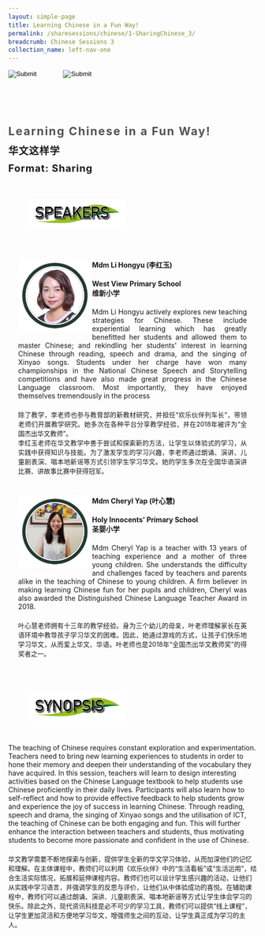 ```yaml
---
layout: simple-page
title: Learning Chinese in a Fun Way!
permalink: /sharesessions/chinese/1-SharingChinese_3/
breadcrumb: Chinese Sessions 3
collection_name: left-nav-one
---
```




<input type="image" name="btnBack" id="btnBack" onclick="goBack()" src="/images/btnBack.png" style="height:70px;">
<input type="image" name="btnRegister" id="btnRegister" src="/images/btnClosed.png"
    style="height:70px;padding-left: 50px;" />

<link href="/misc/bootstrap.min.css" rel="stylesheet" />
<link href="/misc/Site.css" rel="stylesheet" />
<style>
    .divSPMain {
        padding: 20px;
        padding-top: 20px;
        text-align: justify;
        border-radius: 20px;
    }
    .divSPInfo {
        padding-top: 1px;
    }
</style>
<script>
        function goBack() {
          window.history.back();
        }
        </script>
        
<div id="PanelSess">
    <div class="col-md-12" style="padding-top: 40px;">
        <b>
            <span id="lblTitle_EL" style="font-weight: bold; font-size: 23px; letter-spacing: 2px; color: #525252">
                Learning Chinese in a Fun Way!</span></b>
    </div>
    <div class="col-md-12" style="padding-top: 10px;">
        <span id="lblTitle_OL" style="font-weight: bold; font-size: 20px; letter-spacing: 1px;">
        华文这样学</span>
    </div>
    <div class="col-md-12" style="padding-top: 10px;">
        <span id="tblFormat" style="font-weight: bold; font-size: 20px; letter-spacing: 1px;"><b>Format:</b>
            Sharing</span>
    </div>
    <div class="row divSPMain">
        <h2 style="text-decoration: underline; padding-left: 20px;">
            <img src="/images/sessions/HDerSpeakers.png" style="height: 60px;width:199px;" /></h2>
        <div class="col-md-2">
        </div>
    </div>
<div class="row divSPMain">
                            <div class="col-md-2">
                                <img id="RptSpeaker_Img_0" src="/images/sessions/C61.png" style="float: left; width: 150px;" />
                            </div>
                            <div class="divSPInfo col-md-10">
                                <div class="col-md-12" style="font-weight: bold;">
                                    <span id="RptSpeaker_lblName_0">Mdm Li Hongyu (李红玉)</span>
                                </div>
                                <div class="col-md-12" style="padding-top: 20px; font-weight: bold;">
                                    <span id="RptSpeaker_lblOrg_EL_0">West View Primary School</span>
                                </div>
                                <div class="col-md-12" style="font-weight: bold;">
                                    <span id="RptSpeaker_lblOrg_OL_0">维新小学</span>
                                </div>
                                <div class="col-md-12" style="padding-top: 20px;">
                                    <span id="RptSpeaker_Label1_0">Mdm Li Hongyu actively explores new teaching strategies for Chinese. These include experiential learning which has greatly benefitted her students and allowed them to master Chinese; and rekindling her students' interest in learning Chinese through reading, speech and drama, and the singing of Xinyao songs. Students under her charge have won many championships in the National Chinese Speech and Storytelling competitions and have also made great progress in the Chinese Language classroom. Most importantly, they have enjoyed themselves tremendously in the process</span>
                                </div>
                                <div class="col-md-12" style="padding-top: 20px; font-size: 13px;">
                                    <span id="RptSpeaker_Label2_0">除了教学，李老师也参与教育部的新教材研究，并担任“欢乐伙伴列车长”，带领老师们开展教学研究。她多次在各种平台分享教学经验，并在2018年被评为“全国杰出华文教师”。<br/> 李红玉老师在华文教学中善于尝试和探索新的方法，让学生以体验式的学习，从实践中获得知识与技能。为了激发学生的学习兴趣，李老师通过朗诵、演讲、儿童剧表演、唱本地新谣等方式引领学生学习华文。她的学生多次在全国华语演讲比赛、讲故事比赛中获得冠军。</span>
                                </div>
                            </div>
                        </div>
                        <div class="row divSPMain">
                            <div class="col-md-2">
                                <img id="RptSpeaker_Img_1" src="/images/sessions/C62.png" style="float: left; width: 150px;" />
                            </div>
                            <div class="divSPInfo col-md-10">
                                <div class="col-md-12" style="font-weight: bold;">
                                    <span id="RptSpeaker_lblName_1">Mdm Cheryl Yap (叶心慧)</span>
                                </div>
                                <div class="col-md-12" style="padding-top: 20px; font-weight: bold;">
                                    <span id="RptSpeaker_lblOrg_EL_1">Holy Innocents’ Primary School</span>
                                </div>
                                <div class="col-md-12" style="font-weight: bold;">
                                    <span id="RptSpeaker_lblOrg_OL_1">圣婴小学</span>
                                </div>
                                <div class="col-md-12" style="padding-top: 20px;">
                                    <span id="RptSpeaker_Label1_1">Mdm Cheryl Yap is a teacher with 13 years of teaching experience and a mother of three young children. She understands the difficulty and challenges faced by teachers and parents alike in the teaching of Chinese to young children.   A firm believer in making learning Chinese fun for her pupils and children, Cheryl was also awarded the Distinguished Chinese Language Teacher Award in 2018.</span>
                                </div>
                                <div class="col-md-12" style="padding-top: 20px; font-size: 13px;">
                                    <span id="RptSpeaker_Label2_1">叶心慧老师拥有十三年的教学经验。身为三个幼儿的母亲，叶老师理解家长在英语环境中教导孩子学习华文的困难。因此，她通过游戏的方式，让孩子们快乐地学习华文，从而爱上华文、华语。叶老师也是2018年“全国杰出华文教师奖”的得奖者之一。</span>
                                </div>
                            </div>
                        </div>
    <div class="row divSPMain">
        <h2 style="text-decoration: underline; padding-left: 20px;">
            <img src="/images/sessions/HderSynopsis.png" style="height: 60px;width:199px;" /></h2>
        <div class="col-md-2">
        </div>
    </div>
    <div class="col-md-2">
    </div>
    <div class="divSPInfo col-md-10">
                        <div class="col-md-12">
                            <span id="lblSynosis_EL">The teaching of Chinese requires constant exploration and experimentation.  Teachers need to bring new learning experiences to students in order to hone their memory and deepen their understanding of the vocabulary they have acquired.  In this session, teachers will learn to design interesting activities based on the Chinese Language textbook to help students use Chinese proficiently in their daily lives.  Participants will also learn how to self-reflect and how to provide effective feedback to help students grow and experience the joy of success in learning Chinese.  Through reading, speech and drama, the singing of Xinyao songs and the utilisation of ICT, the teaching of Chinese can be both engaging and fun.  This will further enhance the interaction between teachers and students, thus motivating students to become more passionate and confident in the use of Chinese. </span>
                        </div>
                        <div class="col-md-12" style="padding-top: 20px; font-size: 13px;">
                            <span id="lblSynosis_OL">华文教学需要不断地探索与创新，提供学生全新的华文学习体验，从而加深他们的记忆和理解。在主体课程中，教师们可以利用《欢乐伙伴》中的“生活看板”或“生活运用”，结合生活实际情况，拓展和延伸课程内容。教师们也可以设计学生感兴趣的活动，让他们从实践中学习语言，并强调学生的反思与评价，让他们从中体验成功的喜悦。在辅助课程中，教师们可以通过朗诵、演讲、儿童剧表演、唱本地新谣等方式让学生体会学习的快乐。除此之外，现代资讯科技是必不可少的学习工具，教师们可以提供“线上课程”，让学生更加灵活和方便地学习华文，增强师生之间的互动，让学生真正成为学习的主人。</span>
                        </div>
                    </div>

</div>

